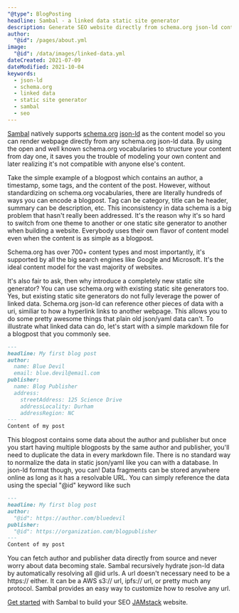 ```yaml
---
"@type": BlogPosting
headline: Sambal - a linked data static site generator
description: Generate SEO website directly from schema.org json-ld content 
author:
  "@id": /pages/about.yml
image:
  "@id": /data/images/linked-data.yml
dateCreated: 2021-07-09
dateModified: 2021-10-04
keywords: 
  - json-ld
  - schema.org
  - linked data
  - static site generator
  - sambal
  - seo
---
```


[Sambal](https://sambal.dev) natively supports [schema.org](https://schema.org/) [json-ld](https://json-ld.org/) as the content model so you can render webpage directly from any schema.org json-ld data.  By using the open and well known schema.org vocabularies to structure your content from day one, it saves you the trouble of modeling your own content and later realizing it's not compatible with anyone else's content.

Take the simple example of a blogpost which contains an author, a timestamp, some tags, and the content of the post.  However, without standardizing on schema.org vocabularies, there are literally hundreds of ways you can encode a blogpost.  Tag can be category, title can be header, summary can be description, etc.  This inconsistency in data schema is a big problem that hasn't really been addressed.  It's the reason why it's so hard to switch from one theme to another or one static site generator to another when building a website.  Everybody uses their own flavor of content model even when the content is as simple as a blogpost.

Schema.org has over 700+ content types and most importantly, it's supported by all the big search engines like Google and Microsoft.  It's the ideal content model for the vast majority of websites.

It's also fair to ask, then why introduce a completely new static site generator?  You can use schema.org with existing static site generators too.  Yes, but existing static site generators do not fully leverage the power of linked data.  Schema.org json-ld can reference other pieces of data with a uri, similiar to how a hyperlink links to another webpage.  This allows you to do some pretty awesome things that plain old json/yaml data can't.  To illustrate what linked data can do, let's start with a simple markdown file for a blogpost that you commonly see.

```md
---
headline: My first blog post
author:
  name: Blue Devil
  email: blue.devil@email.com
publisher:
  name: Blog Publisher
  address:
    streetAddress: 125 Science Drive
    addressLocality: Durham
    addressRegion: NC
---
Content of my post
```

This blogpost contains some data about the author and publisher but once you start having multiple blogposts by the same author and publisher, you'll need to duplicate the data in every markdown file.  There is no standard way to normalize the data in static json/yaml like you can with a database.  In json-ld format though, you can!  Data fragments can be stored anywhere online as long as it has a resolvable URL.  You can simply reference the data using the special "@id" keyword like such

```md
---
headline: My first blog post
author:
  "@id": https://author.com/bluedevil
publisher:
  "@id": https://organization.com/blogpublisher
---
Content of my post
```

You can fetch author and publisher data directly from source and never worry about data becoming stale.  Sambal recursively hydrate json-ld data by automatically resolving all @id urls.  A url doesn't necessary need to be a https:// either.  It can be a AWS s3:// url, ipfs:// url, or pretty much any protocol.  Sambal provides an easy way to customize how to resolve any url.

[Get started](https://www.sambal.dev/docs/get-started/) with Sambal to build your SEO [JAMstack](https://jamstack.org/) website.
